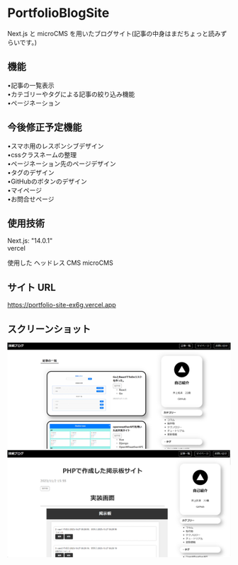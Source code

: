# PortfolioBlogSite

Next.js と microCMS を用いたブログサイト(記事の中身はまだちょっと読みずらいです。)

## 機能

•記事の一覧表示    
•カテゴリーやタグによる記事の絞り込み機能    
•ページネーション    

## 今後修正予定機能

•スマホ用のレスポンシブデザイン    
•cssクラスネームの整理    
•ページネーション先のページデザイン    
•タグのデザイン    
•GitHubのボタンのデザイン    
•マイページ    
•お問合せページ    

## 使用技術

Next.js: "14.0.1"  
vercel

使用した ヘッドレス CMS
microCMS

## サイト URL

[https://portfolio-site-ex6g.vercel.app
](https://portfolio-site-ex6g.vercel.app
)

## スクリーンショット

![スクリーンショット](/screenshots/screenshot1.png)
![スクリーンショット](/screenshots/screenshot2.png)
